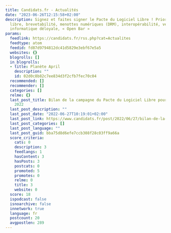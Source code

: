 ```yaml
---
title: Candidats.fr - Actualités
date: "2023-06-26T12:15:58+02:00"
description: Signez et faites signer le Pacte du Logiciel Libre ! Priorité au logiciel
  libre, brevetabilité, menottes numériques (DRM), interopérabilité, vente forcée,
  informatique déloyale, « Open Bar »
params:
  feedlink: https://candidats.fr/rss.php?cat=Actualites
  feedtype: atom
  feedid: fd87d9794812dc41d5829e3ebf67e5a5
  websites: {}
  blogrolls: []
  in_blogrolls:
  - title: Planète April
    description: ""
    id: 02d0c8b82c7ee834d3f2cfb7fec70c04
  recommended: []
  recommender: []
  categories: []
  relme: {}
  last_post_title: Bilan de la campagne du Pacte du Logiciel Libre pour les législatives
    2022
  last_post_description: ""
  last_post_date: "2022-06-27T10:19:01+02:00"
  last_post_link: https://www.candidats.fr/post/2022/06/27/bilan-de-la-campagne-du-pacte-du-logiciel-libre-pour-les-legislatives-2022
  last_post_categories: []
  last_post_language: ""
  last_post_guid: bba75d8d6efe7ccb308f28c03ff9a66a
  score_criteria:
    cats: 0
    description: 3
    feedlangs: 1
    hasContent: 3
    hasPosts: 3
    postcats: 0
    promoted: 5
    promotes: 0
    relme: 0
    title: 3
    website: 0
  score: 18
  ispodcast: false
  isnoarchive: false
  innetwork: true
  language: fr
  postcount: 20
  avgpostlen: 289
---
```

